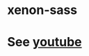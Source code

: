 # xenon-sass 
# See [youtube](https://www.youtube.com/watch?v=H10tFgcto80&list=PLeSHwq4_ksRFt2Zcbpqv3gs_Ksr2ZgE6Y)

